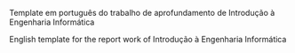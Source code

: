 Template em português do trabalho de aprofundamento de Introdução à Engenharia Informática

English template for the report work of Introdução à Engenharia Informática
